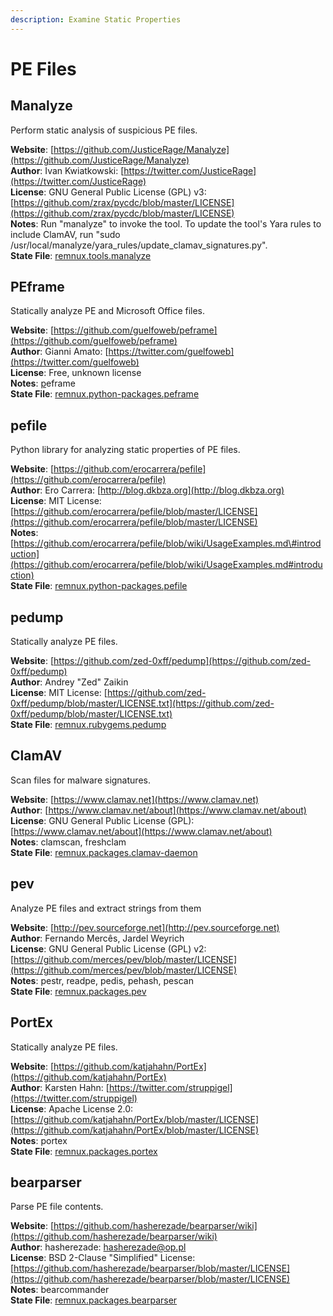 ```yaml
---
description: Examine Static Properties
---
```


# PE Files

## Manalyze

Perform static analysis of suspicious PE files.

**Website**: [https://github.com/JusticeRage/Manalyze](https://github.com/JusticeRage/Manalyze)  
**Author**: Ivan Kwiatkowski: [https://twitter.com/JusticeRage](https://twitter.com/JusticeRage)  
**License**: GNU General Public License \(GPL\) v3: [https://github.com/zrax/pycdc/blob/master/LICENSE](https://github.com/zrax/pycdc/blob/master/LICENSE)  
**Notes**: Run "manalyze" to invoke the tool. To update the tool's Yara rules to include ClamAV, run "sudo /usr/local/manalyze/yara\_rules/update\_clamav\_signatures.py".  
**State File**: [remnux.tools.manalyze](https://github.com/REMnux/salt-states/blob/master/./remnux/tools/manalyze.sls)

## PEframe

Statically analyze PE and Microsoft Office files.

**Website**: [https://github.com/guelfoweb/peframe](https://github.com/guelfoweb/peframe)  
**Author**: Gianni Amato: [https://twitter.com/guelfoweb](https://twitter.com/guelfoweb)  
**License**: Free, unknown license  
**Notes**: [p](https://github.com/erocarrera/pefile/blob/wiki/UsageExamples.md#introduction)eframe  
**State File**: [remnux.python-packages.peframe](https://github.com/REMnux/salt-states/blob/master/./remnux/python-packages/peframe.sls)

## pefile

Python library for analyzing static properties of PE files.

**Website**: [https://github.com/erocarrera/pefile](https://github.com/erocarrera/pefile)  
**Author**: Ero Carrera: [http://blog.dkbza.org](http://blog.dkbza.org)  
**License**: MIT License: [https://github.com/erocarrera/pefile/blob/master/LICENSE](https://github.com/erocarrera/pefile/blob/master/LICENSE)  
**Notes**: [https://github.com/erocarrera/pefile/blob/wiki/UsageExamples.md\#introduction](https://github.com/erocarrera/pefile/blob/wiki/UsageExamples.md#introduction)  
**State File**: [remnux.python-packages.pefile](https://github.com/REMnux/salt-states/blob/master/./remnux/python-packages/pefile.sls)

## pedump

Statically analyze PE files.

**Website**: [https://github.com/zed-0xff/pedump](https://github.com/zed-0xff/pedump)  
**Author**: Andrey "Zed" Zaikin  
**License**: MIT License: [https://github.com/zed-0xff/pedump/blob/master/LICENSE.txt](https://github.com/zed-0xff/pedump/blob/master/LICENSE.txt)  
**State File**: [remnux.rubygems.pedump](https://github.com/REMnux/salt-states/blob/master/./remnux/rubygems/pedump.sls)

## ClamAV

Scan files for malware signatures.

**Website**: [https://www.clamav.net](https://www.clamav.net)  
**Author**: [https://www.clamav.net/about](https://www.clamav.net/about)  
**License**: GNU General Public License \(GPL\): [https://www.clamav.net/about](https://www.clamav.net/about)  
**Notes**: clamscan, freshclam  
**State File**: [remnux.packages.clamav-daemon](https://github.com/REMnux/salt-states/blob/master/./remnux/packages/clamav-daemon.sls)

## pev

Analyze PE files and extract strings from them

**Website**: [http://pev.sourceforge.net](http://pev.sourceforge.net)  
**Author**: Fernando Mercês, Jardel Weyrich  
**License**: GNU General Public License \(GPL\) v2: [https://github.com/merces/pev/blob/master/LICENSE](https://github.com/merces/pev/blob/master/LICENSE)  
**Notes**: pestr, readpe, pedis, pehash, pescan  
**State File**: [remnux.packages.pev](https://github.com/REMnux/salt-states/blob/master/./remnux/packages/pev.sls)

## PortEx

Statically analyze PE files.

**Website**: [https://github.com/katjahahn/PortEx](https://github.com/katjahahn/PortEx)  
**Author**: Karsten Hahn: [https://twitter.com/struppigel](https://twitter.com/struppigel)  
**License**: Apache License 2.0: [https://github.com/katjahahn/PortEx/blob/master/LICENSE](https://github.com/katjahahn/PortEx/blob/master/LICENSE)  
**Notes**: portex  
**State File**: [remnux.packages.portex](https://github.com/REMnux/salt-states/blob/master/./remnux/packages/portex.sls)

## bearparser

Parse PE file contents.

**Website**: [https://github.com/hasherezade/bearparser/wiki](https://github.com/hasherezade/bearparser/wiki)  
**Author**: hasherezade: [hasherezade@op.pl](https://twitter.com/hasherezade)  
**License**: BSD 2-Clause "Simplified" License: [https://github.com/hasherezade/bearparser/blob/master/LICENSE](https://github.com/hasherezade/bearparser/blob/master/LICENSE)  
**Notes**: bearcommander  
**State File**: [remnux.packages.bearparser](https://github.com/REMnux/salt-states/blob/master/./remnux/packages/bearparser.sls)

